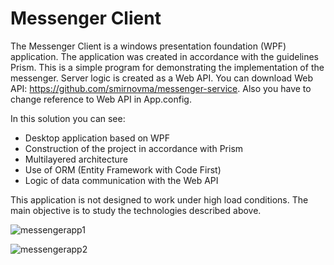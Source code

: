 # Messenger Client
The Messenger Client is a windows presentation foundation (WPF) application. The application was created in accordance with the guidelines Prism. This is a simple program for demonstrating the implementation of the messenger. Server logic is created as a Web API. You can download Web API: https://github.com/smirnovma/messenger-service. Also you have to change reference to Web API in App.config.

In this solution you can see:
* Desktop application based on WPF
* Construction of the project in accordance with Prism
* Multilayered architecture
* Use of ORM (Entity Framework with Code First)
* Logic of data communication with the Web API

This application is not designed to work under high load conditions. The main objective is to study the technologies described above.

![messengerapp1](https://cloud.githubusercontent.com/assets/23377363/23742674/d50a6b22-04be-11e7-9289-94dc3b9a6589.PNG)

![messengerapp2](https://cloud.githubusercontent.com/assets/23377363/23742694/eb171140-04be-11e7-9d94-7c117d76ed9a.PNG)
